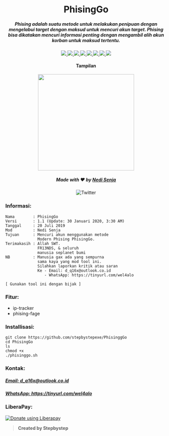 <h1 align="center">PhisingGo</h1>
<h5 align="center">Phising adalah suatu metode untuk melakukan penipuan dengan mengelabui target dengan maksud untuk mencuri akun target. Phising bisa dikatakan mencuri informasi penting dengan mengambil alih akun korban untuk maksud tertentu.</h5>

<p align="center">
  <a href="https://www.gnu.org/software/bash/">
    <img src="https://img.shields.io/badge/Language-Shell-success.svg">
  </a>
  <a href="https://github.com/stepbystepexe/PhisingGo/blob/master/LICENSE">
    <img src="https://img.shields.io/badge/License-GPL%203-red.svg">
  </a>
  <a href="https://github.com/stepbystepexe/PhisingGo/releases">
    <img src="https://img.shields.io/badge/Release-1.1-blue.svg">
  </a>
  <a href="https://github.com/stepbystepexe/PhisingGo/pulls">
    <img src="https://img.shields.io/badge/Pull%20Request-0-important.svg">
  </a>
  <a href="https://github.com/stepbystepexe/PhisingGo/projects">
    <img src="https://img.shields.io/badge/Projects-None-blueviolet.svg">
  </a>
  <a href="https://github.com/stepbystepexe/PhisingGo/issues">
    <img src="https://img.shields.io/badge/Issues-1-yellowgreen.svg">
  </a>
  <a href="https://github.com/stepbystepexe/PhisingGo/security/advisories">
    <img src="https://img.shields.io/badge/Security-Patch-ff69b4.svg">
  </a>
  <a href="https://opensource.org">
    <img src="https://img.shields.io/badge/Open%20Source-●-yellow.svg">
  </a>
</p>

<h4 align="center">Tampilan</h4>
<p align="center">
  <img src="https://github.com/stepbystepexe/PhisingGo/blob/master/Skrinsut.png" width="300">
</a></p>

<h5>
<p align="center">
  Made with ❤️ by <a href="https://github.com/stepbystepexe">Nedi Senja</a>
</h5>
</p>

<p align="center">
 <img src="https://img.shields.io/twitter/url?url=https%3A%2F%2Fgithub.com%2Stepbystepexe%2FPhisingGo" alt="Twitter"> <br>
</p>

### Informasi:
```text
Nama        : PhisingGo
Versi       : 1.1 (Update: 30 Januari 2020, 3:30 AM)
Tanggal     : 20 Juli 2019
Mod         : Nedi Senja
Tujuan      : Mencuri akun menggunakan metode
              Modern Phising PhisingGo.
Terimakasih : Allah SWT.
              FR13NDS, & seluruh
              manusia seplanet bumi
NB          : Manusia gax ada yang sempurna
              sama kaya yang mod tool ini.
              Silahkan laporkan kritik atau saran
              Ke - Email: d_q16x@outlook.co.id
                 - WhatsApp: https://tinyurl.com/wel4alo

[ Gunakan tool ini dengan bijak ]
```

### Fitur:
+ ip-tracker
+ phising-fage

### Installisasi:
```text
git clone https://github.com/stepbystepexe/PhisinggGo
cd PhisingGo
ls
chmod +x
./phisinggo.sh
```
### Kontak:

<h5> <a href="http://d_q16x@outlook.co.id">Email: d_q16x@outlook.co.id</a>
</h5>
<h5> <a href="https://tinyurl.com/wel4alo">WhatsApp: https://tinyurl.com/wel4alo</a>
</h5>

### LiberaPay:
<noscript><a href="https://liberapay.com/stepbystepexe/donate"><img alt="Donate using Liberapay" src="https://liberapay.com/assets/widgets/donate.svg"></a></noscript>

>**Created by Stepbystep**
